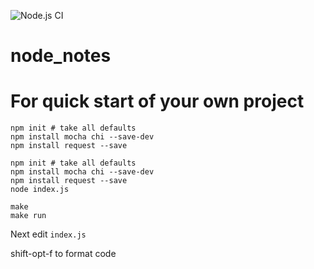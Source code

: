 ![Node.js CI](https://github.com/mchirico/node_notes/workflows/Node.js%20CI/badge.svg)
# node_notes


# For quick start of your own project
```
npm init # take all defaults
npm install mocha chi --save-dev
npm install request --save

```


```
npm init # take all defaults
npm install mocha chi --save-dev
npm install request --save
node index.js

make 
make run
```

Next edit `index.js`

shift-opt-f to format code
